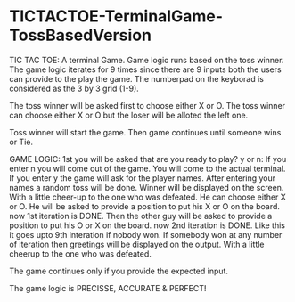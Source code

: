 # TICTACTOE-TerminalGame-TossBasedVersion
TIC TAC TOE: 
A terminal Game. 
Game logic runs based on the toss winner.
The game logic iterates for 9 times since there are 9 inputs both the users can provide to the play the game.
The numberpad on the keyborad is considered as the 3 by 3 grid (1-9).

The toss winner will be asked first to choose either X or O.
The toss winner can choose either X or O but the loser will be alloted the left one.

Toss winner will start the game.
Then game continues until someone wins or Tie.

GAME LOGIC:
1st you will be asked that are you ready to play? y or n:
If you enter n you will come out of the game. You will come to the actual terminal.
If you enter y the game will ask for the player names.
After entering your names a random toss will be done.
Winner will be displayed on the screen. With a little cheer-up to the one who was defeated.
He can choose either X or O.
He will be asked to provide a position to put his X or O on the board.
now 1st iteration is DONE.
Then the other guy will be asked to provide a position to put his O or X on the board.
now 2nd iteration is DONE.
Like this it goes upto 9th interation if nobody won.
If somebody won at any number of iteration then greetings will be displayed on the output. With a little cheerup to the one who was defeated.

The game continues only if you provide the expected input.
  
The game logic is PRECISSE, ACCURATE & PERFECT!
